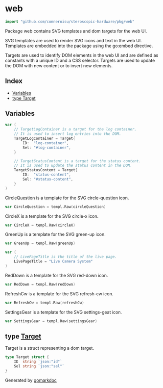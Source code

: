 <!-- gomarkdoc:embed:start -->

<!-- Code generated by gomarkdoc. DO NOT EDIT -->

# web

```go
import "github.com/conneroisu/steroscopic-hardware/pkg/web"
```

Package web contains SVG templates and dom targets for the web UI.

SVG templates are used to render SVG icons and text in the web UI. Templates are embedded into the package using the go:embed directive.

Targets are used to identify DOM elements in the web UI and are defined as constants with a unique ID and a CSS selector. Targets are used to update the DOM with new content or to insert new elements.

## Index

- [Variables](<#variables>)
- [type Target](<#Target>)


## Variables

<a name="TargetLogContainer"></a>

```go
var (
    // TargetLogContainer is a target for the log container.
    // It is used to insert log entries into the DOM.
    TargetLogContainer = Target{
        ID:  "log-container",
        Sel: "#log-container",
    }

    // TargetStatusContent is a target for the status content.
    // It is used to update the status content in the DOM.
    TargetStatusContent = Target{
        ID:  "status-content",
        Sel: "#status-content",
    }
)
```

<a name="CircleQuestion"></a>CircleQuestion is a template for the SVG circle\-question icon.

```go
var CircleQuestion = templ.Raw(circleQuestion)
```

<a name="CircleX"></a>CircleX is a template for the SVG circle\-x icon.

```go
var CircleX = templ.Raw(circleX)
```

<a name="GreenUp"></a>GreenUp is a template for the SVG green\-up icon.

```go
var GreenUp = templ.Raw(greenUp)
```

<a name="LivePageTitle"></a>

```go
var (
    // LivePageTitle is the title of the live page.
    LivePageTitle = "Live Camera System"
)
```

<a name="RedDown"></a>RedDown is a template for the SVG red\-down icon.

```go
var RedDown = templ.Raw(redDown)
```

<a name="RefreshCw"></a>RefreshCw is a template for the SVG refresh\-cw icon.

```go
var RefreshCw = templ.Raw(refreshCw)
```

<a name="SettingsGear"></a>SettingsGear is a template for the SVG settings\-geat icon.

```go
var SettingsGear = templ.Raw(settingsGear)
```

<a name="Target"></a>
## type [Target](<https://github.com/conneroisu/steroscopic-hardware/blob/main/pkg/web/targets.go#L4-L7>)

Target is a struct representing a dom target.

```go
type Target struct {
    ID  string `json:"id"`
    Sel string `json:"sel"`
}
```

Generated by [gomarkdoc](<https://github.com/princjef/gomarkdoc>)


<!-- gomarkdoc:embed:end -->
